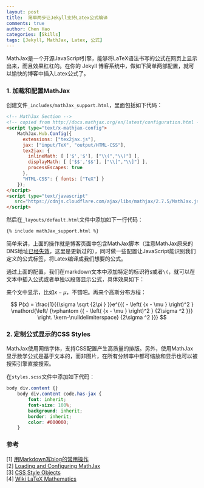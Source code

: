 ```yaml
---
layout: post
title:  简单两步让Jekyll支持Latex公式编译
comments: true
author: Chen Hao
categories: [Skills]
tags: [Jekyll, MathJax, Latex, 公式]
---
```


MathJax是一个开源JavaScript引擎，能够将LaTeX语法书写的公式在网页上显示出来，而且效果杠杠的。在你的 Jekyll 博客系统中，做如下简单两部配置，就可以愉快的博客中插入Latex公式了。

### 1. 加载和配置MathJax

创建文件`_includes/mathJax_support.html`，里面包括如下代码：

```html
<!-- MathJax Section -->
<!-- copied from http://docs.mathjax.org/en/latest/configuration.html -->
<script type="text/x-mathjax-config">
    MathJax.Hub.Config({
      extensions: ["tex2jax.js"],
      jax: ["input/TeX", "output/HTML-CSS"],
      tex2jax: {
        inlineMath: [ ['$','$'], ["\\(","\\)"] ],
        displayMath: [ ['$$','$$'], ["\\[","\\]"] ],
        processEscapes: true
      },
      "HTML-CSS": { fonts: ["TeX"] }
    });
</script>
<script type="text/javascript"
   src="https://cdnjs.cloudflare.com/ajax/libs/mathjax/2.7.5/MathJax.js?config=TeX-AMS-MML_CHTML">
</script>
```

然后在`_layouts/default.html`文件中添加如下一行代码：

```html
{% include mathJax_support.html %}
```

简单来讲，上面的操作就是博客页面中包含MathJax脚本（注意MathJax原来的DNS地址[已经失效](https://liam0205.me/2015/09/09/fix-conflict-between-mathjax-and-markdown/)，这里是更新过的），同时做一些配置让JavaScript能识别我们定义的公式标签，将Latex编译成我们想要的公式。

通过上面的配置，我们在markdown文本中添加特定的标识符`$`或者`\(`，就可以在文本中插入公式或者单独以段落显示公式，具体效果如下：

来个文中显示，比如$x - \mu$，不错吧。再来个高斯分布方程：

$$
P(x) = \frac{1}{{\sigma \sqrt {2\pi } }}e^{{{ - \left( {x - \mu } \right)^2 } \mathord{\left/ {\vphantom {{ - \left( {x - \mu } \right)^2 } {2\sigma ^2 }}} \right. \kern-\nulldelimiterspace} {2\sigma ^2 }}}
$$

### 2. 定制公式显示的CSS Styles

MathJax使用网络字体，支持CSS配置产生高质量的排版。另外，使用MathJax显示数学公式是基于文本的，而非图片，在所有分辨率中都可缩放和显示也可以被搜索引擎直接搜索。


在`styles.scss`文件中添加如下代码：

```css
body div.content {}
    body div.content code.has-jax {
        font: inherit;
        font-size: 100%;
        background: inherit;
        border: inherit;
        color: #000000;
    }
```




### 参考

 [1] [用Markdown写blog的常用操作](http://www.cnblogs.com/mo-wang/p/5117819.html)     
 [2] [Loading and Configuring MathJax](http://docs.mathjax.org/en/latest/configuration.html#loading-and-configuring-mathjax)    
 [3] [CSS Style Objects](http://docs.mathjax.org/en/latest/reference/CSS-styles.html)    
 [4] [Wiki LaTeX Mathematics](https://en.wikibooks.org/wiki/LaTeX/Mathematics)